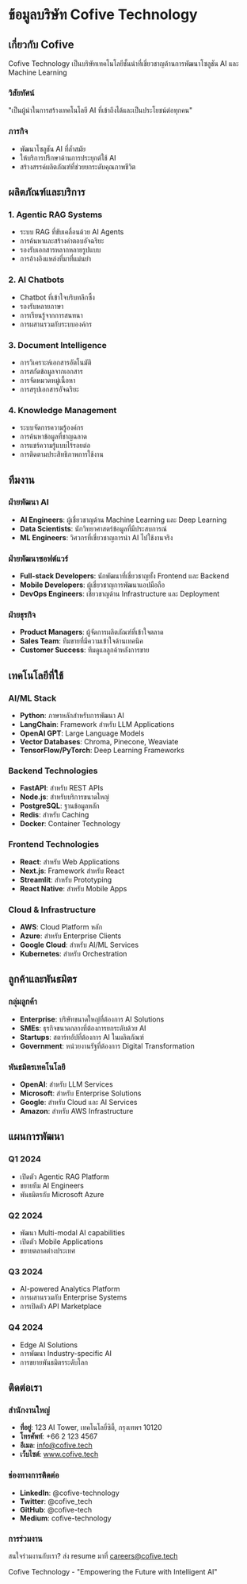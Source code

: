 # ข้อมูลบริษัท Cofive Technology

## เกี่ยวกับ Cofive
Cofive Technology เป็นบริษัทเทคโนโลยีชั้นนำที่เชี่ยวชาญด้านการพัฒนาโซลูชัน AI และ Machine Learning

### วิสัยทัศน์
"เป็นผู้นำในการสร้างเทคโนโลยี AI ที่เข้าถึงได้และเป็นประโยชน์ต่อทุกคน"

### ภารกิจ
- พัฒนาโซลูชัน AI ที่ล้ำสมัย
- ให้บริการปรึกษาด้านการประยุกต์ใช้ AI
- สร้างสรรค์ผลิตภัณฑ์ที่ช่วยยกระดับคุณภาพชีวิต

## ผลิตภัณฑ์และบริการ

### 1. Agentic RAG Systems
- ระบบ RAG ที่ขับเคลื่อนด้วย AI Agents
- การค้นหาและสร้างคำตอบอัจฉริยะ
- รองรับเอกสารหลากหลายรูปแบบ
- การอ้างอิงแหล่งที่มาที่แม่นยำ

### 2. AI Chatbots
- Chatbot ที่เข้าใจบริบทลึกซึ้ง
- รองรับหลายภาษา
- การเรียนรู้จากการสนทนา
- การผสานรวมกับระบบองค์กร

### 3. Document Intelligence
- การวิเคราะห์เอกสารอัตโนมัติ
- การสกัดข้อมูลจากเอกสาร
- การจัดหมวดหมู่เนื้อหา
- การสรุปเอกสารอัจฉริยะ

### 4. Knowledge Management
- ระบบจัดการความรู้องค์กร
- การค้นหาข้อมูลที่ชาญฉลาด
- การแชร์ความรู้แบบไร้รอยต่อ
- การติดตามประสิทธิภาพการใช้งาน

## ทีมงาน

### ฝ่ายพัฒนา AI
- **AI Engineers**: ผู้เชี่ยวชาญด้าน Machine Learning และ Deep Learning
- **Data Scientists**: นักวิทยาศาสตร์ข้อมูลที่มีประสบการณ์
- **ML Engineers**: วิศวกรที่เชี่ยวชาญการนำ AI ไปใช้งานจริง

### ฝ่ายพัฒนาซอฟต์แวร์
- **Full-stack Developers**: นักพัฒนาที่เชี่ยวชาญทั้ง Frontend และ Backend
- **Mobile Developers**: ผู้เชี่ยวชาญการพัฒนาแอปมือถือ
- **DevOps Engineers**: เชี่ยวชาญด้าน Infrastructure และ Deployment

### ฝ่ายธุรกิจ
- **Product Managers**: ผู้จัดการผลิตภัณฑ์ที่เข้าใจตลาด
- **Sales Team**: ทีมขายที่มีความเข้าใจด้านเทคนิค
- **Customer Success**: ทีมดูแลลูกค้าหลังการขาย

## เทคโนโลยีที่ใช้

### AI/ML Stack
- **Python**: ภาษาหลักสำหรับการพัฒนา AI
- **LangChain**: Framework สำหรับ LLM Applications
- **OpenAI GPT**: Large Language Models
- **Vector Databases**: Chroma, Pinecone, Weaviate
- **TensorFlow/PyTorch**: Deep Learning Frameworks

### Backend Technologies
- **FastAPI**: สำหรับ REST APIs
- **Node.js**: สำหรับบริการขนาดใหญ่
- **PostgreSQL**: ฐานข้อมูลหลัก
- **Redis**: สำหรับ Caching
- **Docker**: Container Technology

### Frontend Technologies
- **React**: สำหรับ Web Applications
- **Next.js**: Framework สำหรับ React
- **Streamlit**: สำหรับ Prototyping
- **React Native**: สำหรับ Mobile Apps

### Cloud & Infrastructure
- **AWS**: Cloud Platform หลัก
- **Azure**: สำหรับ Enterprise Clients
- **Google Cloud**: สำหรับ AI/ML Services
- **Kubernetes**: สำหรับ Orchestration

## ลูกค้าและพันธมิตร

### กลุ่มลูกค้า
- **Enterprise**: บริษัทขนาดใหญ่ที่ต้องการ AI Solutions
- **SMEs**: ธุรกิจขนาดกลางที่ต้องการยกระดับด้วย AI
- **Startups**: สตาร์ทอัปที่ต้องการ AI ในผลิตภัณฑ์
- **Government**: หน่วยงานรัฐที่ต้องการ Digital Transformation

### พันธมิตรเทคโนโลยี
- **OpenAI**: สำหรับ LLM Services
- **Microsoft**: สำหรับ Enterprise Solutions
- **Google**: สำหรับ Cloud และ AI Services
- **Amazon**: สำหรับ AWS Infrastructure

## แผนการพัฒนา

### Q1 2024
- เปิดตัว Agentic RAG Platform
- ขยายทีม AI Engineers
- พันธมิตรกับ Microsoft Azure

### Q2 2024
- พัฒนา Multi-modal AI capabilities
- เปิดตัว Mobile Applications
- ขยายตลาดต่างประเทศ

### Q3 2024
- AI-powered Analytics Platform
- การผสานรวมกับ Enterprise Systems
- การเปิดตัว API Marketplace

### Q4 2024
- Edge AI Solutions
- การพัฒนา Industry-specific AI
- การขยายพันธมิตรระดับโลก

## ติดต่อเรา

### สำนักงานใหญ่
- **ที่อยู่**: 123 AI Tower, เทคโนโลยี่ซิตี้, กรุงเทพฯ 10120
- **โทรศัพท์**: +66 2 123 4567
- **อีเมล**: info@cofive.tech
- **เว็บไซต์**: www.cofive.tech

### ช่องทางการติดต่อ
- **LinkedIn**: @cofive-technology
- **Twitter**: @cofive_tech
- **GitHub**: @cofive-tech
- **Medium**: cofive-technology

### การร่วมงาน
สนใจร่วมงานกับเรา? ส่ง resume มาที่ careers@cofive.tech

Cofive Technology - "Empowering the Future with Intelligent AI"
